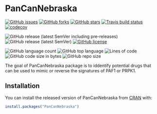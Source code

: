 
<!-- README.md is generated from README.Rmd. Please edit that file -->

# PanCanNebraska

<!-- badges: start -->

[![GitHub
issues](https://img.shields.io/github/issues/AliSajid/PanCanNebraska)](https://github.com/AliSajid/PanCanNebraska/issues)
[![GitHub
forks](https://img.shields.io/github/forks/AliSajid/PanCanNebraska)](https://github.com/AliSajid/PanCanNebraska/network)
[![GitHub
stars](https://img.shields.io/github/stars/AliSajid/PanCanNebraska)](https://github.com/AliSajid/PanCanNebraska/stargazers)
[![Travis build
status](https://travis-ci.com/AliSajid/PanCanNebraska.svg?branch=main)](https://travis-ci.com/AliSajid/PanCanNebraska)
[![codecov](https://codecov.io/gh/AliSajid/PanCanNebraska/branch/main/graph/badge.svg?token=HP1VFCRZ0M)]()

![GitHub release (latest SemVer including
pre-releases)](https://img.shields.io/github/v/release/AliSajid/PanCanNebraska?include_prereleases&label=latest-release)
![GitHub release (latest
SemVer)](https://img.shields.io/github/v/release/AliSajid/PanCanNebraska?label=latest-stable)
[![GitHub
license](https://img.shields.io/github/license/AliSajid/PanCanNebraska)](https://github.com/AliSajid/PanCanNebraska/blob/main/LICENSE)

![GitHub language
count](https://img.shields.io/github/languages/count/AliSajid/PanCanNebraska)
![GitHub top
language](https://img.shields.io/github/languages/top/AliSajid/PanCanNebraska)
![Lines of
code](https://img.shields.io/tokei/lines/github/AliSajid/PanCanNebraska)
![GitHub code size in
bytes](https://img.shields.io/github/languages/code-size/AliSajid/PanCanNebraska)
![GitHub repo
size](https://img.shields.io/github/repo-size/AliSajid/PanCanNebraska)

<!-- badges: end -->

The goal of PanCanNebraska package is to iddentify potential drugs that
can be used to mimic or reverse the signatures of PAF1 or PRPK1.

## Installation

You can install the released version of PanCanNebraska from
[CRAN](https://CRAN.R-project.org) with:

``` r
install.packages("PanCanNebraska")
```
